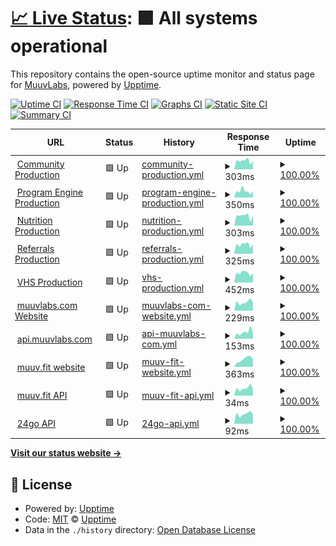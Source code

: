 # [📈 Live Status](https://muuvlabs-upptime.github.io/muuvlabs-upptime/): <!--live status--> **🟩 All systems operational**

This repository contains the open-source uptime monitor and status page for [MuuvLabs](https://muuvlabs.com), powered by [Upptime](https://github.com/upptime/upptime).

[![Uptime CI](https://github.com/muuvlabs-upptime/muuvlabs-upptime/workflows/Uptime%20CI/badge.svg)](https://github.com/muuvlabs-upptime/muuvlabs-upptime/actions?query=workflow%3A%22Uptime+CI%22)
[![Response Time CI](https://github.com/muuvlabs-upptime/muuvlabs-upptime/workflows/Response%20Time%20CI/badge.svg)](https://github.com/muuvlabs-upptime/muuvlabs-upptime/actions?query=workflow%3A%22Response+Time+CI%22)
[![Graphs CI](https://github.com/muuvlabs-upptime/muuvlabs-upptime/workflows/Graphs%20CI/badge.svg)](https://github.com/muuvlabs-upptime/muuvlabs-upptime/actions?query=workflow%3A%22Graphs+CI%22)
[![Static Site CI](https://github.com/muuvlabs-upptime/muuvlabs-upptime/workflows/Static%20Site%20CI/badge.svg)](https://github.com/muuvlabs-upptime/muuvlabs-upptime/actions?query=workflow%3A%22Static+Site+CI%22)
[![Summary CI](https://github.com/muuvlabs-upptime/muuvlabs-upptime/workflows/Summary%20CI/badge.svg)](https://github.com/muuvlabs-upptime/muuvlabs-upptime/actions?query=workflow%3A%22Summary+CI%22)

<!--start: status pages-->
<!-- This summary is generated by Upptime (https://github.com/upptime/upptime) -->
<!-- Do not edit this manually, your changes will be overwritten -->
<!-- prettier-ignore -->
| URL | Status | History | Response Time | Uptime |
| --- | ------ | ------- | ------------- | ------ |
| <img alt="" src="https://icons.duckduckgo.com/ip3/community.sebrands.com.ico" height="13"> [Community Production](https://community.sebrands.com/community/_healthz) | 🟩 Up | [community-production.yml](https://github.com/muuvlabs-upptime/muuvlabs-upptime/commits/HEAD/history/community-production.yml) | <details><summary><img alt="Response time graph" src="./graphs/community-production/response-time-week.png" height="20"> 303ms</summary><br><a href="https://muuvlabs-upptime.github.io/muuvlabs-upptime/history/community-production"><img alt="Response time 300" src="https://img.shields.io/endpoint?url=https%3A%2F%2Fraw.githubusercontent.com%2Fmuuvlabs-upptime%2Fmuuvlabs-upptime%2FHEAD%2Fapi%2Fcommunity-production%2Fresponse-time.json"></a><br><a href="https://muuvlabs-upptime.github.io/muuvlabs-upptime/history/community-production"><img alt="24-hour response time 297" src="https://img.shields.io/endpoint?url=https%3A%2F%2Fraw.githubusercontent.com%2Fmuuvlabs-upptime%2Fmuuvlabs-upptime%2FHEAD%2Fapi%2Fcommunity-production%2Fresponse-time-day.json"></a><br><a href="https://muuvlabs-upptime.github.io/muuvlabs-upptime/history/community-production"><img alt="7-day response time 303" src="https://img.shields.io/endpoint?url=https%3A%2F%2Fraw.githubusercontent.com%2Fmuuvlabs-upptime%2Fmuuvlabs-upptime%2FHEAD%2Fapi%2Fcommunity-production%2Fresponse-time-week.json"></a><br><a href="https://muuvlabs-upptime.github.io/muuvlabs-upptime/history/community-production"><img alt="30-day response time 289" src="https://img.shields.io/endpoint?url=https%3A%2F%2Fraw.githubusercontent.com%2Fmuuvlabs-upptime%2Fmuuvlabs-upptime%2FHEAD%2Fapi%2Fcommunity-production%2Fresponse-time-month.json"></a><br><a href="https://muuvlabs-upptime.github.io/muuvlabs-upptime/history/community-production"><img alt="1-year response time 300" src="https://img.shields.io/endpoint?url=https%3A%2F%2Fraw.githubusercontent.com%2Fmuuvlabs-upptime%2Fmuuvlabs-upptime%2FHEAD%2Fapi%2Fcommunity-production%2Fresponse-time-year.json"></a></details> | <details><summary><a href="https://muuvlabs-upptime.github.io/muuvlabs-upptime/history/community-production">100.00%</a></summary><a href="https://muuvlabs-upptime.github.io/muuvlabs-upptime/history/community-production"><img alt="All-time uptime 100.00%" src="https://img.shields.io/endpoint?url=https%3A%2F%2Fraw.githubusercontent.com%2Fmuuvlabs-upptime%2Fmuuvlabs-upptime%2FHEAD%2Fapi%2Fcommunity-production%2Fuptime.json"></a><br><a href="https://muuvlabs-upptime.github.io/muuvlabs-upptime/history/community-production"><img alt="24-hour uptime 100.00%" src="https://img.shields.io/endpoint?url=https%3A%2F%2Fraw.githubusercontent.com%2Fmuuvlabs-upptime%2Fmuuvlabs-upptime%2FHEAD%2Fapi%2Fcommunity-production%2Fuptime-day.json"></a><br><a href="https://muuvlabs-upptime.github.io/muuvlabs-upptime/history/community-production"><img alt="7-day uptime 100.00%" src="https://img.shields.io/endpoint?url=https%3A%2F%2Fraw.githubusercontent.com%2Fmuuvlabs-upptime%2Fmuuvlabs-upptime%2FHEAD%2Fapi%2Fcommunity-production%2Fuptime-week.json"></a><br><a href="https://muuvlabs-upptime.github.io/muuvlabs-upptime/history/community-production"><img alt="30-day uptime 100.00%" src="https://img.shields.io/endpoint?url=https%3A%2F%2Fraw.githubusercontent.com%2Fmuuvlabs-upptime%2Fmuuvlabs-upptime%2FHEAD%2Fapi%2Fcommunity-production%2Fuptime-month.json"></a><br><a href="https://muuvlabs-upptime.github.io/muuvlabs-upptime/history/community-production"><img alt="1-year uptime 100.00%" src="https://img.shields.io/endpoint?url=https%3A%2F%2Fraw.githubusercontent.com%2Fmuuvlabs-upptime%2Fmuuvlabs-upptime%2FHEAD%2Fapi%2Fcommunity-production%2Fuptime-year.json"></a></details>
| <img alt="" src="https://icons.duckduckgo.com/ip3/pe.sebrands.com.ico" height="13"> [Program Engine Production](https://pe.sebrands.com/pe/_healthz) | 🟩 Up | [program-engine-production.yml](https://github.com/muuvlabs-upptime/muuvlabs-upptime/commits/HEAD/history/program-engine-production.yml) | <details><summary><img alt="Response time graph" src="./graphs/program-engine-production/response-time-week.png" height="20"> 350ms</summary><br><a href="https://muuvlabs-upptime.github.io/muuvlabs-upptime/history/program-engine-production"><img alt="Response time 325" src="https://img.shields.io/endpoint?url=https%3A%2F%2Fraw.githubusercontent.com%2Fmuuvlabs-upptime%2Fmuuvlabs-upptime%2FHEAD%2Fapi%2Fprogram-engine-production%2Fresponse-time.json"></a><br><a href="https://muuvlabs-upptime.github.io/muuvlabs-upptime/history/program-engine-production"><img alt="24-hour response time 356" src="https://img.shields.io/endpoint?url=https%3A%2F%2Fraw.githubusercontent.com%2Fmuuvlabs-upptime%2Fmuuvlabs-upptime%2FHEAD%2Fapi%2Fprogram-engine-production%2Fresponse-time-day.json"></a><br><a href="https://muuvlabs-upptime.github.io/muuvlabs-upptime/history/program-engine-production"><img alt="7-day response time 350" src="https://img.shields.io/endpoint?url=https%3A%2F%2Fraw.githubusercontent.com%2Fmuuvlabs-upptime%2Fmuuvlabs-upptime%2FHEAD%2Fapi%2Fprogram-engine-production%2Fresponse-time-week.json"></a><br><a href="https://muuvlabs-upptime.github.io/muuvlabs-upptime/history/program-engine-production"><img alt="30-day response time 314" src="https://img.shields.io/endpoint?url=https%3A%2F%2Fraw.githubusercontent.com%2Fmuuvlabs-upptime%2Fmuuvlabs-upptime%2FHEAD%2Fapi%2Fprogram-engine-production%2Fresponse-time-month.json"></a><br><a href="https://muuvlabs-upptime.github.io/muuvlabs-upptime/history/program-engine-production"><img alt="1-year response time 325" src="https://img.shields.io/endpoint?url=https%3A%2F%2Fraw.githubusercontent.com%2Fmuuvlabs-upptime%2Fmuuvlabs-upptime%2FHEAD%2Fapi%2Fprogram-engine-production%2Fresponse-time-year.json"></a></details> | <details><summary><a href="https://muuvlabs-upptime.github.io/muuvlabs-upptime/history/program-engine-production">100.00%</a></summary><a href="https://muuvlabs-upptime.github.io/muuvlabs-upptime/history/program-engine-production"><img alt="All-time uptime 100.00%" src="https://img.shields.io/endpoint?url=https%3A%2F%2Fraw.githubusercontent.com%2Fmuuvlabs-upptime%2Fmuuvlabs-upptime%2FHEAD%2Fapi%2Fprogram-engine-production%2Fuptime.json"></a><br><a href="https://muuvlabs-upptime.github.io/muuvlabs-upptime/history/program-engine-production"><img alt="24-hour uptime 100.00%" src="https://img.shields.io/endpoint?url=https%3A%2F%2Fraw.githubusercontent.com%2Fmuuvlabs-upptime%2Fmuuvlabs-upptime%2FHEAD%2Fapi%2Fprogram-engine-production%2Fuptime-day.json"></a><br><a href="https://muuvlabs-upptime.github.io/muuvlabs-upptime/history/program-engine-production"><img alt="7-day uptime 100.00%" src="https://img.shields.io/endpoint?url=https%3A%2F%2Fraw.githubusercontent.com%2Fmuuvlabs-upptime%2Fmuuvlabs-upptime%2FHEAD%2Fapi%2Fprogram-engine-production%2Fuptime-week.json"></a><br><a href="https://muuvlabs-upptime.github.io/muuvlabs-upptime/history/program-engine-production"><img alt="30-day uptime 100.00%" src="https://img.shields.io/endpoint?url=https%3A%2F%2Fraw.githubusercontent.com%2Fmuuvlabs-upptime%2Fmuuvlabs-upptime%2FHEAD%2Fapi%2Fprogram-engine-production%2Fuptime-month.json"></a><br><a href="https://muuvlabs-upptime.github.io/muuvlabs-upptime/history/program-engine-production"><img alt="1-year uptime 100.00%" src="https://img.shields.io/endpoint?url=https%3A%2F%2Fraw.githubusercontent.com%2Fmuuvlabs-upptime%2Fmuuvlabs-upptime%2FHEAD%2Fapi%2Fprogram-engine-production%2Fuptime-year.json"></a></details>
| <img alt="" src="https://icons.duckduckgo.com/ip3/nutrition.sebrands.com.ico" height="13"> [Nutrition Production](https://nutrition.sebrands.com/nutrition/_healthz) | 🟩 Up | [nutrition-production.yml](https://github.com/muuvlabs-upptime/muuvlabs-upptime/commits/HEAD/history/nutrition-production.yml) | <details><summary><img alt="Response time graph" src="./graphs/nutrition-production/response-time-week.png" height="20"> 303ms</summary><br><a href="https://muuvlabs-upptime.github.io/muuvlabs-upptime/history/nutrition-production"><img alt="Response time 308" src="https://img.shields.io/endpoint?url=https%3A%2F%2Fraw.githubusercontent.com%2Fmuuvlabs-upptime%2Fmuuvlabs-upptime%2FHEAD%2Fapi%2Fnutrition-production%2Fresponse-time.json"></a><br><a href="https://muuvlabs-upptime.github.io/muuvlabs-upptime/history/nutrition-production"><img alt="24-hour response time 306" src="https://img.shields.io/endpoint?url=https%3A%2F%2Fraw.githubusercontent.com%2Fmuuvlabs-upptime%2Fmuuvlabs-upptime%2FHEAD%2Fapi%2Fnutrition-production%2Fresponse-time-day.json"></a><br><a href="https://muuvlabs-upptime.github.io/muuvlabs-upptime/history/nutrition-production"><img alt="7-day response time 303" src="https://img.shields.io/endpoint?url=https%3A%2F%2Fraw.githubusercontent.com%2Fmuuvlabs-upptime%2Fmuuvlabs-upptime%2FHEAD%2Fapi%2Fnutrition-production%2Fresponse-time-week.json"></a><br><a href="https://muuvlabs-upptime.github.io/muuvlabs-upptime/history/nutrition-production"><img alt="30-day response time 303" src="https://img.shields.io/endpoint?url=https%3A%2F%2Fraw.githubusercontent.com%2Fmuuvlabs-upptime%2Fmuuvlabs-upptime%2FHEAD%2Fapi%2Fnutrition-production%2Fresponse-time-month.json"></a><br><a href="https://muuvlabs-upptime.github.io/muuvlabs-upptime/history/nutrition-production"><img alt="1-year response time 308" src="https://img.shields.io/endpoint?url=https%3A%2F%2Fraw.githubusercontent.com%2Fmuuvlabs-upptime%2Fmuuvlabs-upptime%2FHEAD%2Fapi%2Fnutrition-production%2Fresponse-time-year.json"></a></details> | <details><summary><a href="https://muuvlabs-upptime.github.io/muuvlabs-upptime/history/nutrition-production">100.00%</a></summary><a href="https://muuvlabs-upptime.github.io/muuvlabs-upptime/history/nutrition-production"><img alt="All-time uptime 99.99%" src="https://img.shields.io/endpoint?url=https%3A%2F%2Fraw.githubusercontent.com%2Fmuuvlabs-upptime%2Fmuuvlabs-upptime%2FHEAD%2Fapi%2Fnutrition-production%2Fuptime.json"></a><br><a href="https://muuvlabs-upptime.github.io/muuvlabs-upptime/history/nutrition-production"><img alt="24-hour uptime 100.00%" src="https://img.shields.io/endpoint?url=https%3A%2F%2Fraw.githubusercontent.com%2Fmuuvlabs-upptime%2Fmuuvlabs-upptime%2FHEAD%2Fapi%2Fnutrition-production%2Fuptime-day.json"></a><br><a href="https://muuvlabs-upptime.github.io/muuvlabs-upptime/history/nutrition-production"><img alt="7-day uptime 100.00%" src="https://img.shields.io/endpoint?url=https%3A%2F%2Fraw.githubusercontent.com%2Fmuuvlabs-upptime%2Fmuuvlabs-upptime%2FHEAD%2Fapi%2Fnutrition-production%2Fuptime-week.json"></a><br><a href="https://muuvlabs-upptime.github.io/muuvlabs-upptime/history/nutrition-production"><img alt="30-day uptime 100.00%" src="https://img.shields.io/endpoint?url=https%3A%2F%2Fraw.githubusercontent.com%2Fmuuvlabs-upptime%2Fmuuvlabs-upptime%2FHEAD%2Fapi%2Fnutrition-production%2Fuptime-month.json"></a><br><a href="https://muuvlabs-upptime.github.io/muuvlabs-upptime/history/nutrition-production"><img alt="1-year uptime 99.99%" src="https://img.shields.io/endpoint?url=https%3A%2F%2Fraw.githubusercontent.com%2Fmuuvlabs-upptime%2Fmuuvlabs-upptime%2FHEAD%2Fapi%2Fnutrition-production%2Fuptime-year.json"></a></details>
| <img alt="" src="https://icons.duckduckgo.com/ip3/referrals.sebrands.com.ico" height="13"> [Referrals Production](https://referrals.sebrands.com/referrals/scripts/landing.js) | 🟩 Up | [referrals-production.yml](https://github.com/muuvlabs-upptime/muuvlabs-upptime/commits/HEAD/history/referrals-production.yml) | <details><summary><img alt="Response time graph" src="./graphs/referrals-production/response-time-week.png" height="20"> 325ms</summary><br><a href="https://muuvlabs-upptime.github.io/muuvlabs-upptime/history/referrals-production"><img alt="Response time 396" src="https://img.shields.io/endpoint?url=https%3A%2F%2Fraw.githubusercontent.com%2Fmuuvlabs-upptime%2Fmuuvlabs-upptime%2FHEAD%2Fapi%2Freferrals-production%2Fresponse-time.json"></a><br><a href="https://muuvlabs-upptime.github.io/muuvlabs-upptime/history/referrals-production"><img alt="24-hour response time 329" src="https://img.shields.io/endpoint?url=https%3A%2F%2Fraw.githubusercontent.com%2Fmuuvlabs-upptime%2Fmuuvlabs-upptime%2FHEAD%2Fapi%2Freferrals-production%2Fresponse-time-day.json"></a><br><a href="https://muuvlabs-upptime.github.io/muuvlabs-upptime/history/referrals-production"><img alt="7-day response time 325" src="https://img.shields.io/endpoint?url=https%3A%2F%2Fraw.githubusercontent.com%2Fmuuvlabs-upptime%2Fmuuvlabs-upptime%2FHEAD%2Fapi%2Freferrals-production%2Fresponse-time-week.json"></a><br><a href="https://muuvlabs-upptime.github.io/muuvlabs-upptime/history/referrals-production"><img alt="30-day response time 311" src="https://img.shields.io/endpoint?url=https%3A%2F%2Fraw.githubusercontent.com%2Fmuuvlabs-upptime%2Fmuuvlabs-upptime%2FHEAD%2Fapi%2Freferrals-production%2Fresponse-time-month.json"></a><br><a href="https://muuvlabs-upptime.github.io/muuvlabs-upptime/history/referrals-production"><img alt="1-year response time 396" src="https://img.shields.io/endpoint?url=https%3A%2F%2Fraw.githubusercontent.com%2Fmuuvlabs-upptime%2Fmuuvlabs-upptime%2FHEAD%2Fapi%2Freferrals-production%2Fresponse-time-year.json"></a></details> | <details><summary><a href="https://muuvlabs-upptime.github.io/muuvlabs-upptime/history/referrals-production">100.00%</a></summary><a href="https://muuvlabs-upptime.github.io/muuvlabs-upptime/history/referrals-production"><img alt="All-time uptime 99.96%" src="https://img.shields.io/endpoint?url=https%3A%2F%2Fraw.githubusercontent.com%2Fmuuvlabs-upptime%2Fmuuvlabs-upptime%2FHEAD%2Fapi%2Freferrals-production%2Fuptime.json"></a><br><a href="https://muuvlabs-upptime.github.io/muuvlabs-upptime/history/referrals-production"><img alt="24-hour uptime 100.00%" src="https://img.shields.io/endpoint?url=https%3A%2F%2Fraw.githubusercontent.com%2Fmuuvlabs-upptime%2Fmuuvlabs-upptime%2FHEAD%2Fapi%2Freferrals-production%2Fuptime-day.json"></a><br><a href="https://muuvlabs-upptime.github.io/muuvlabs-upptime/history/referrals-production"><img alt="7-day uptime 100.00%" src="https://img.shields.io/endpoint?url=https%3A%2F%2Fraw.githubusercontent.com%2Fmuuvlabs-upptime%2Fmuuvlabs-upptime%2FHEAD%2Fapi%2Freferrals-production%2Fuptime-week.json"></a><br><a href="https://muuvlabs-upptime.github.io/muuvlabs-upptime/history/referrals-production"><img alt="30-day uptime 100.00%" src="https://img.shields.io/endpoint?url=https%3A%2F%2Fraw.githubusercontent.com%2Fmuuvlabs-upptime%2Fmuuvlabs-upptime%2FHEAD%2Fapi%2Freferrals-production%2Fuptime-month.json"></a><br><a href="https://muuvlabs-upptime.github.io/muuvlabs-upptime/history/referrals-production"><img alt="1-year uptime 99.96%" src="https://img.shields.io/endpoint?url=https%3A%2F%2Fraw.githubusercontent.com%2Fmuuvlabs-upptime%2Fmuuvlabs-upptime%2FHEAD%2Fapi%2Freferrals-production%2Fuptime-year.json"></a></details>
| <img alt="" src="https://icons.duckduckgo.com/ip3/vhs.sebrands.com.ico" height="13"> [VHS Production](https://vhs.sebrands.com/vhs/episodes) | 🟩 Up | [vhs-production.yml](https://github.com/muuvlabs-upptime/muuvlabs-upptime/commits/HEAD/history/vhs-production.yml) | <details><summary><img alt="Response time graph" src="./graphs/vhs-production/response-time-week.png" height="20"> 452ms</summary><br><a href="https://muuvlabs-upptime.github.io/muuvlabs-upptime/history/vhs-production"><img alt="Response time 448" src="https://img.shields.io/endpoint?url=https%3A%2F%2Fraw.githubusercontent.com%2Fmuuvlabs-upptime%2Fmuuvlabs-upptime%2FHEAD%2Fapi%2Fvhs-production%2Fresponse-time.json"></a><br><a href="https://muuvlabs-upptime.github.io/muuvlabs-upptime/history/vhs-production"><img alt="24-hour response time 438" src="https://img.shields.io/endpoint?url=https%3A%2F%2Fraw.githubusercontent.com%2Fmuuvlabs-upptime%2Fmuuvlabs-upptime%2FHEAD%2Fapi%2Fvhs-production%2Fresponse-time-day.json"></a><br><a href="https://muuvlabs-upptime.github.io/muuvlabs-upptime/history/vhs-production"><img alt="7-day response time 452" src="https://img.shields.io/endpoint?url=https%3A%2F%2Fraw.githubusercontent.com%2Fmuuvlabs-upptime%2Fmuuvlabs-upptime%2FHEAD%2Fapi%2Fvhs-production%2Fresponse-time-week.json"></a><br><a href="https://muuvlabs-upptime.github.io/muuvlabs-upptime/history/vhs-production"><img alt="30-day response time 446" src="https://img.shields.io/endpoint?url=https%3A%2F%2Fraw.githubusercontent.com%2Fmuuvlabs-upptime%2Fmuuvlabs-upptime%2FHEAD%2Fapi%2Fvhs-production%2Fresponse-time-month.json"></a><br><a href="https://muuvlabs-upptime.github.io/muuvlabs-upptime/history/vhs-production"><img alt="1-year response time 448" src="https://img.shields.io/endpoint?url=https%3A%2F%2Fraw.githubusercontent.com%2Fmuuvlabs-upptime%2Fmuuvlabs-upptime%2FHEAD%2Fapi%2Fvhs-production%2Fresponse-time-year.json"></a></details> | <details><summary><a href="https://muuvlabs-upptime.github.io/muuvlabs-upptime/history/vhs-production">100.00%</a></summary><a href="https://muuvlabs-upptime.github.io/muuvlabs-upptime/history/vhs-production"><img alt="All-time uptime 100.00%" src="https://img.shields.io/endpoint?url=https%3A%2F%2Fraw.githubusercontent.com%2Fmuuvlabs-upptime%2Fmuuvlabs-upptime%2FHEAD%2Fapi%2Fvhs-production%2Fuptime.json"></a><br><a href="https://muuvlabs-upptime.github.io/muuvlabs-upptime/history/vhs-production"><img alt="24-hour uptime 100.00%" src="https://img.shields.io/endpoint?url=https%3A%2F%2Fraw.githubusercontent.com%2Fmuuvlabs-upptime%2Fmuuvlabs-upptime%2FHEAD%2Fapi%2Fvhs-production%2Fuptime-day.json"></a><br><a href="https://muuvlabs-upptime.github.io/muuvlabs-upptime/history/vhs-production"><img alt="7-day uptime 100.00%" src="https://img.shields.io/endpoint?url=https%3A%2F%2Fraw.githubusercontent.com%2Fmuuvlabs-upptime%2Fmuuvlabs-upptime%2FHEAD%2Fapi%2Fvhs-production%2Fuptime-week.json"></a><br><a href="https://muuvlabs-upptime.github.io/muuvlabs-upptime/history/vhs-production"><img alt="30-day uptime 100.00%" src="https://img.shields.io/endpoint?url=https%3A%2F%2Fraw.githubusercontent.com%2Fmuuvlabs-upptime%2Fmuuvlabs-upptime%2FHEAD%2Fapi%2Fvhs-production%2Fuptime-month.json"></a><br><a href="https://muuvlabs-upptime.github.io/muuvlabs-upptime/history/vhs-production"><img alt="1-year uptime 100.00%" src="https://img.shields.io/endpoint?url=https%3A%2F%2Fraw.githubusercontent.com%2Fmuuvlabs-upptime%2Fmuuvlabs-upptime%2FHEAD%2Fapi%2Fvhs-production%2Fuptime-year.json"></a></details>
| <img alt="" src="https://icons.duckduckgo.com/ip3/muuvlabs.com.ico" height="13"> [muuvlabs.com Website](https://muuvlabs.com/) | 🟩 Up | [muuvlabs-com-website.yml](https://github.com/muuvlabs-upptime/muuvlabs-upptime/commits/HEAD/history/muuvlabs-com-website.yml) | <details><summary><img alt="Response time graph" src="./graphs/muuvlabs-com-website/response-time-week.png" height="20"> 229ms</summary><br><a href="https://muuvlabs-upptime.github.io/muuvlabs-upptime/history/muuvlabs-com-website"><img alt="Response time 269" src="https://img.shields.io/endpoint?url=https%3A%2F%2Fraw.githubusercontent.com%2Fmuuvlabs-upptime%2Fmuuvlabs-upptime%2FHEAD%2Fapi%2Fmuuvlabs-com-website%2Fresponse-time.json"></a><br><a href="https://muuvlabs-upptime.github.io/muuvlabs-upptime/history/muuvlabs-com-website"><img alt="24-hour response time 213" src="https://img.shields.io/endpoint?url=https%3A%2F%2Fraw.githubusercontent.com%2Fmuuvlabs-upptime%2Fmuuvlabs-upptime%2FHEAD%2Fapi%2Fmuuvlabs-com-website%2Fresponse-time-day.json"></a><br><a href="https://muuvlabs-upptime.github.io/muuvlabs-upptime/history/muuvlabs-com-website"><img alt="7-day response time 229" src="https://img.shields.io/endpoint?url=https%3A%2F%2Fraw.githubusercontent.com%2Fmuuvlabs-upptime%2Fmuuvlabs-upptime%2FHEAD%2Fapi%2Fmuuvlabs-com-website%2Fresponse-time-week.json"></a><br><a href="https://muuvlabs-upptime.github.io/muuvlabs-upptime/history/muuvlabs-com-website"><img alt="30-day response time 267" src="https://img.shields.io/endpoint?url=https%3A%2F%2Fraw.githubusercontent.com%2Fmuuvlabs-upptime%2Fmuuvlabs-upptime%2FHEAD%2Fapi%2Fmuuvlabs-com-website%2Fresponse-time-month.json"></a><br><a href="https://muuvlabs-upptime.github.io/muuvlabs-upptime/history/muuvlabs-com-website"><img alt="1-year response time 269" src="https://img.shields.io/endpoint?url=https%3A%2F%2Fraw.githubusercontent.com%2Fmuuvlabs-upptime%2Fmuuvlabs-upptime%2FHEAD%2Fapi%2Fmuuvlabs-com-website%2Fresponse-time-year.json"></a></details> | <details><summary><a href="https://muuvlabs-upptime.github.io/muuvlabs-upptime/history/muuvlabs-com-website">100.00%</a></summary><a href="https://muuvlabs-upptime.github.io/muuvlabs-upptime/history/muuvlabs-com-website"><img alt="All-time uptime 100.00%" src="https://img.shields.io/endpoint?url=https%3A%2F%2Fraw.githubusercontent.com%2Fmuuvlabs-upptime%2Fmuuvlabs-upptime%2FHEAD%2Fapi%2Fmuuvlabs-com-website%2Fuptime.json"></a><br><a href="https://muuvlabs-upptime.github.io/muuvlabs-upptime/history/muuvlabs-com-website"><img alt="24-hour uptime 100.00%" src="https://img.shields.io/endpoint?url=https%3A%2F%2Fraw.githubusercontent.com%2Fmuuvlabs-upptime%2Fmuuvlabs-upptime%2FHEAD%2Fapi%2Fmuuvlabs-com-website%2Fuptime-day.json"></a><br><a href="https://muuvlabs-upptime.github.io/muuvlabs-upptime/history/muuvlabs-com-website"><img alt="7-day uptime 100.00%" src="https://img.shields.io/endpoint?url=https%3A%2F%2Fraw.githubusercontent.com%2Fmuuvlabs-upptime%2Fmuuvlabs-upptime%2FHEAD%2Fapi%2Fmuuvlabs-com-website%2Fuptime-week.json"></a><br><a href="https://muuvlabs-upptime.github.io/muuvlabs-upptime/history/muuvlabs-com-website"><img alt="30-day uptime 100.00%" src="https://img.shields.io/endpoint?url=https%3A%2F%2Fraw.githubusercontent.com%2Fmuuvlabs-upptime%2Fmuuvlabs-upptime%2FHEAD%2Fapi%2Fmuuvlabs-com-website%2Fuptime-month.json"></a><br><a href="https://muuvlabs-upptime.github.io/muuvlabs-upptime/history/muuvlabs-com-website"><img alt="1-year uptime 100.00%" src="https://img.shields.io/endpoint?url=https%3A%2F%2Fraw.githubusercontent.com%2Fmuuvlabs-upptime%2Fmuuvlabs-upptime%2FHEAD%2Fapi%2Fmuuvlabs-com-website%2Fuptime-year.json"></a></details>
| <img alt="" src="https://icons.duckduckgo.com/ip3/api.muuvlabs.com.ico" height="13"> [api.muuvlabs.com](https://api.muuvlabs.com/) | 🟩 Up | [api-muuvlabs-com.yml](https://github.com/muuvlabs-upptime/muuvlabs-upptime/commits/HEAD/history/api-muuvlabs-com.yml) | <details><summary><img alt="Response time graph" src="./graphs/api-muuvlabs-com/response-time-week.png" height="20"> 153ms</summary><br><a href="https://muuvlabs-upptime.github.io/muuvlabs-upptime/history/api-muuvlabs-com"><img alt="Response time 195" src="https://img.shields.io/endpoint?url=https%3A%2F%2Fraw.githubusercontent.com%2Fmuuvlabs-upptime%2Fmuuvlabs-upptime%2FHEAD%2Fapi%2Fapi-muuvlabs-com%2Fresponse-time.json"></a><br><a href="https://muuvlabs-upptime.github.io/muuvlabs-upptime/history/api-muuvlabs-com"><img alt="24-hour response time 136" src="https://img.shields.io/endpoint?url=https%3A%2F%2Fraw.githubusercontent.com%2Fmuuvlabs-upptime%2Fmuuvlabs-upptime%2FHEAD%2Fapi%2Fapi-muuvlabs-com%2Fresponse-time-day.json"></a><br><a href="https://muuvlabs-upptime.github.io/muuvlabs-upptime/history/api-muuvlabs-com"><img alt="7-day response time 153" src="https://img.shields.io/endpoint?url=https%3A%2F%2Fraw.githubusercontent.com%2Fmuuvlabs-upptime%2Fmuuvlabs-upptime%2FHEAD%2Fapi%2Fapi-muuvlabs-com%2Fresponse-time-week.json"></a><br><a href="https://muuvlabs-upptime.github.io/muuvlabs-upptime/history/api-muuvlabs-com"><img alt="30-day response time 184" src="https://img.shields.io/endpoint?url=https%3A%2F%2Fraw.githubusercontent.com%2Fmuuvlabs-upptime%2Fmuuvlabs-upptime%2FHEAD%2Fapi%2Fapi-muuvlabs-com%2Fresponse-time-month.json"></a><br><a href="https://muuvlabs-upptime.github.io/muuvlabs-upptime/history/api-muuvlabs-com"><img alt="1-year response time 195" src="https://img.shields.io/endpoint?url=https%3A%2F%2Fraw.githubusercontent.com%2Fmuuvlabs-upptime%2Fmuuvlabs-upptime%2FHEAD%2Fapi%2Fapi-muuvlabs-com%2Fresponse-time-year.json"></a></details> | <details><summary><a href="https://muuvlabs-upptime.github.io/muuvlabs-upptime/history/api-muuvlabs-com">100.00%</a></summary><a href="https://muuvlabs-upptime.github.io/muuvlabs-upptime/history/api-muuvlabs-com"><img alt="All-time uptime 100.00%" src="https://img.shields.io/endpoint?url=https%3A%2F%2Fraw.githubusercontent.com%2Fmuuvlabs-upptime%2Fmuuvlabs-upptime%2FHEAD%2Fapi%2Fapi-muuvlabs-com%2Fuptime.json"></a><br><a href="https://muuvlabs-upptime.github.io/muuvlabs-upptime/history/api-muuvlabs-com"><img alt="24-hour uptime 100.00%" src="https://img.shields.io/endpoint?url=https%3A%2F%2Fraw.githubusercontent.com%2Fmuuvlabs-upptime%2Fmuuvlabs-upptime%2FHEAD%2Fapi%2Fapi-muuvlabs-com%2Fuptime-day.json"></a><br><a href="https://muuvlabs-upptime.github.io/muuvlabs-upptime/history/api-muuvlabs-com"><img alt="7-day uptime 100.00%" src="https://img.shields.io/endpoint?url=https%3A%2F%2Fraw.githubusercontent.com%2Fmuuvlabs-upptime%2Fmuuvlabs-upptime%2FHEAD%2Fapi%2Fapi-muuvlabs-com%2Fuptime-week.json"></a><br><a href="https://muuvlabs-upptime.github.io/muuvlabs-upptime/history/api-muuvlabs-com"><img alt="30-day uptime 100.00%" src="https://img.shields.io/endpoint?url=https%3A%2F%2Fraw.githubusercontent.com%2Fmuuvlabs-upptime%2Fmuuvlabs-upptime%2FHEAD%2Fapi%2Fapi-muuvlabs-com%2Fuptime-month.json"></a><br><a href="https://muuvlabs-upptime.github.io/muuvlabs-upptime/history/api-muuvlabs-com"><img alt="1-year uptime 100.00%" src="https://img.shields.io/endpoint?url=https%3A%2F%2Fraw.githubusercontent.com%2Fmuuvlabs-upptime%2Fmuuvlabs-upptime%2FHEAD%2Fapi%2Fapi-muuvlabs-com%2Fuptime-year.json"></a></details>
| <img alt="" src="https://icons.duckduckgo.com/ip3/muuv.fit.ico" height="13"> [muuv.fit website](https://muuv.fit/) | 🟩 Up | [muuv-fit-website.yml](https://github.com/muuvlabs-upptime/muuvlabs-upptime/commits/HEAD/history/muuv-fit-website.yml) | <details><summary><img alt="Response time graph" src="./graphs/muuv-fit-website/response-time-week.png" height="20"> 363ms</summary><br><a href="https://muuvlabs-upptime.github.io/muuvlabs-upptime/history/muuv-fit-website"><img alt="Response time 364" src="https://img.shields.io/endpoint?url=https%3A%2F%2Fraw.githubusercontent.com%2Fmuuvlabs-upptime%2Fmuuvlabs-upptime%2FHEAD%2Fapi%2Fmuuv-fit-website%2Fresponse-time.json"></a><br><a href="https://muuvlabs-upptime.github.io/muuvlabs-upptime/history/muuv-fit-website"><img alt="24-hour response time 364" src="https://img.shields.io/endpoint?url=https%3A%2F%2Fraw.githubusercontent.com%2Fmuuvlabs-upptime%2Fmuuvlabs-upptime%2FHEAD%2Fapi%2Fmuuv-fit-website%2Fresponse-time-day.json"></a><br><a href="https://muuvlabs-upptime.github.io/muuvlabs-upptime/history/muuv-fit-website"><img alt="7-day response time 363" src="https://img.shields.io/endpoint?url=https%3A%2F%2Fraw.githubusercontent.com%2Fmuuvlabs-upptime%2Fmuuvlabs-upptime%2FHEAD%2Fapi%2Fmuuv-fit-website%2Fresponse-time-week.json"></a><br><a href="https://muuvlabs-upptime.github.io/muuvlabs-upptime/history/muuv-fit-website"><img alt="30-day response time 372" src="https://img.shields.io/endpoint?url=https%3A%2F%2Fraw.githubusercontent.com%2Fmuuvlabs-upptime%2Fmuuvlabs-upptime%2FHEAD%2Fapi%2Fmuuv-fit-website%2Fresponse-time-month.json"></a><br><a href="https://muuvlabs-upptime.github.io/muuvlabs-upptime/history/muuv-fit-website"><img alt="1-year response time 364" src="https://img.shields.io/endpoint?url=https%3A%2F%2Fraw.githubusercontent.com%2Fmuuvlabs-upptime%2Fmuuvlabs-upptime%2FHEAD%2Fapi%2Fmuuv-fit-website%2Fresponse-time-year.json"></a></details> | <details><summary><a href="https://muuvlabs-upptime.github.io/muuvlabs-upptime/history/muuv-fit-website">100.00%</a></summary><a href="https://muuvlabs-upptime.github.io/muuvlabs-upptime/history/muuv-fit-website"><img alt="All-time uptime 100.00%" src="https://img.shields.io/endpoint?url=https%3A%2F%2Fraw.githubusercontent.com%2Fmuuvlabs-upptime%2Fmuuvlabs-upptime%2FHEAD%2Fapi%2Fmuuv-fit-website%2Fuptime.json"></a><br><a href="https://muuvlabs-upptime.github.io/muuvlabs-upptime/history/muuv-fit-website"><img alt="24-hour uptime 100.00%" src="https://img.shields.io/endpoint?url=https%3A%2F%2Fraw.githubusercontent.com%2Fmuuvlabs-upptime%2Fmuuvlabs-upptime%2FHEAD%2Fapi%2Fmuuv-fit-website%2Fuptime-day.json"></a><br><a href="https://muuvlabs-upptime.github.io/muuvlabs-upptime/history/muuv-fit-website"><img alt="7-day uptime 100.00%" src="https://img.shields.io/endpoint?url=https%3A%2F%2Fraw.githubusercontent.com%2Fmuuvlabs-upptime%2Fmuuvlabs-upptime%2FHEAD%2Fapi%2Fmuuv-fit-website%2Fuptime-week.json"></a><br><a href="https://muuvlabs-upptime.github.io/muuvlabs-upptime/history/muuv-fit-website"><img alt="30-day uptime 100.00%" src="https://img.shields.io/endpoint?url=https%3A%2F%2Fraw.githubusercontent.com%2Fmuuvlabs-upptime%2Fmuuvlabs-upptime%2FHEAD%2Fapi%2Fmuuv-fit-website%2Fuptime-month.json"></a><br><a href="https://muuvlabs-upptime.github.io/muuvlabs-upptime/history/muuv-fit-website"><img alt="1-year uptime 100.00%" src="https://img.shields.io/endpoint?url=https%3A%2F%2Fraw.githubusercontent.com%2Fmuuvlabs-upptime%2Fmuuvlabs-upptime%2FHEAD%2Fapi%2Fmuuv-fit-website%2Fuptime-year.json"></a></details>
| <img alt="" src="https://icons.duckduckgo.com/ip3/muuv.fit.ico" height="13"> [muuv.fit API](https://muuv.fit/api/users/me) | 🟩 Up | [muuv-fit-api.yml](https://github.com/muuvlabs-upptime/muuvlabs-upptime/commits/HEAD/history/muuv-fit-api.yml) | <details><summary><img alt="Response time graph" src="./graphs/muuv-fit-api/response-time-week.png" height="20"> 34ms</summary><br><a href="https://muuvlabs-upptime.github.io/muuvlabs-upptime/history/muuv-fit-api"><img alt="Response time 55" src="https://img.shields.io/endpoint?url=https%3A%2F%2Fraw.githubusercontent.com%2Fmuuvlabs-upptime%2Fmuuvlabs-upptime%2FHEAD%2Fapi%2Fmuuv-fit-api%2Fresponse-time.json"></a><br><a href="https://muuvlabs-upptime.github.io/muuvlabs-upptime/history/muuv-fit-api"><img alt="24-hour response time 31" src="https://img.shields.io/endpoint?url=https%3A%2F%2Fraw.githubusercontent.com%2Fmuuvlabs-upptime%2Fmuuvlabs-upptime%2FHEAD%2Fapi%2Fmuuv-fit-api%2Fresponse-time-day.json"></a><br><a href="https://muuvlabs-upptime.github.io/muuvlabs-upptime/history/muuv-fit-api"><img alt="7-day response time 34" src="https://img.shields.io/endpoint?url=https%3A%2F%2Fraw.githubusercontent.com%2Fmuuvlabs-upptime%2Fmuuvlabs-upptime%2FHEAD%2Fapi%2Fmuuv-fit-api%2Fresponse-time-week.json"></a><br><a href="https://muuvlabs-upptime.github.io/muuvlabs-upptime/history/muuv-fit-api"><img alt="30-day response time 43" src="https://img.shields.io/endpoint?url=https%3A%2F%2Fraw.githubusercontent.com%2Fmuuvlabs-upptime%2Fmuuvlabs-upptime%2FHEAD%2Fapi%2Fmuuv-fit-api%2Fresponse-time-month.json"></a><br><a href="https://muuvlabs-upptime.github.io/muuvlabs-upptime/history/muuv-fit-api"><img alt="1-year response time 55" src="https://img.shields.io/endpoint?url=https%3A%2F%2Fraw.githubusercontent.com%2Fmuuvlabs-upptime%2Fmuuvlabs-upptime%2FHEAD%2Fapi%2Fmuuv-fit-api%2Fresponse-time-year.json"></a></details> | <details><summary><a href="https://muuvlabs-upptime.github.io/muuvlabs-upptime/history/muuv-fit-api">100.00%</a></summary><a href="https://muuvlabs-upptime.github.io/muuvlabs-upptime/history/muuv-fit-api"><img alt="All-time uptime 100.00%" src="https://img.shields.io/endpoint?url=https%3A%2F%2Fraw.githubusercontent.com%2Fmuuvlabs-upptime%2Fmuuvlabs-upptime%2FHEAD%2Fapi%2Fmuuv-fit-api%2Fuptime.json"></a><br><a href="https://muuvlabs-upptime.github.io/muuvlabs-upptime/history/muuv-fit-api"><img alt="24-hour uptime 100.00%" src="https://img.shields.io/endpoint?url=https%3A%2F%2Fraw.githubusercontent.com%2Fmuuvlabs-upptime%2Fmuuvlabs-upptime%2FHEAD%2Fapi%2Fmuuv-fit-api%2Fuptime-day.json"></a><br><a href="https://muuvlabs-upptime.github.io/muuvlabs-upptime/history/muuv-fit-api"><img alt="7-day uptime 100.00%" src="https://img.shields.io/endpoint?url=https%3A%2F%2Fraw.githubusercontent.com%2Fmuuvlabs-upptime%2Fmuuvlabs-upptime%2FHEAD%2Fapi%2Fmuuv-fit-api%2Fuptime-week.json"></a><br><a href="https://muuvlabs-upptime.github.io/muuvlabs-upptime/history/muuv-fit-api"><img alt="30-day uptime 100.00%" src="https://img.shields.io/endpoint?url=https%3A%2F%2Fraw.githubusercontent.com%2Fmuuvlabs-upptime%2Fmuuvlabs-upptime%2FHEAD%2Fapi%2Fmuuv-fit-api%2Fuptime-month.json"></a><br><a href="https://muuvlabs-upptime.github.io/muuvlabs-upptime/history/muuv-fit-api"><img alt="1-year uptime 100.00%" src="https://img.shields.io/endpoint?url=https%3A%2F%2Fraw.githubusercontent.com%2Fmuuvlabs-upptime%2Fmuuvlabs-upptime%2FHEAD%2Fapi%2Fmuuv-fit-api%2Fuptime-year.json"></a></details>
| <img alt="" src="https://icons.duckduckgo.com/ip3/api.24go.co.ico" height="13"> [24go API](https://api.24go.co/users/me) | 🟩 Up | [24go-api.yml](https://github.com/muuvlabs-upptime/muuvlabs-upptime/commits/HEAD/history/24go-api.yml) | <details><summary><img alt="Response time graph" src="./graphs/24go-api/response-time-week.png" height="20"> 92ms</summary><br><a href="https://muuvlabs-upptime.github.io/muuvlabs-upptime/history/24go-api"><img alt="Response time 126" src="https://img.shields.io/endpoint?url=https%3A%2F%2Fraw.githubusercontent.com%2Fmuuvlabs-upptime%2Fmuuvlabs-upptime%2FHEAD%2Fapi%2F24go-api%2Fresponse-time.json"></a><br><a href="https://muuvlabs-upptime.github.io/muuvlabs-upptime/history/24go-api"><img alt="24-hour response time 88" src="https://img.shields.io/endpoint?url=https%3A%2F%2Fraw.githubusercontent.com%2Fmuuvlabs-upptime%2Fmuuvlabs-upptime%2FHEAD%2Fapi%2F24go-api%2Fresponse-time-day.json"></a><br><a href="https://muuvlabs-upptime.github.io/muuvlabs-upptime/history/24go-api"><img alt="7-day response time 92" src="https://img.shields.io/endpoint?url=https%3A%2F%2Fraw.githubusercontent.com%2Fmuuvlabs-upptime%2Fmuuvlabs-upptime%2FHEAD%2Fapi%2F24go-api%2Fresponse-time-week.json"></a><br><a href="https://muuvlabs-upptime.github.io/muuvlabs-upptime/history/24go-api"><img alt="30-day response time 101" src="https://img.shields.io/endpoint?url=https%3A%2F%2Fraw.githubusercontent.com%2Fmuuvlabs-upptime%2Fmuuvlabs-upptime%2FHEAD%2Fapi%2F24go-api%2Fresponse-time-month.json"></a><br><a href="https://muuvlabs-upptime.github.io/muuvlabs-upptime/history/24go-api"><img alt="1-year response time 126" src="https://img.shields.io/endpoint?url=https%3A%2F%2Fraw.githubusercontent.com%2Fmuuvlabs-upptime%2Fmuuvlabs-upptime%2FHEAD%2Fapi%2F24go-api%2Fresponse-time-year.json"></a></details> | <details><summary><a href="https://muuvlabs-upptime.github.io/muuvlabs-upptime/history/24go-api">100.00%</a></summary><a href="https://muuvlabs-upptime.github.io/muuvlabs-upptime/history/24go-api"><img alt="All-time uptime 100.00%" src="https://img.shields.io/endpoint?url=https%3A%2F%2Fraw.githubusercontent.com%2Fmuuvlabs-upptime%2Fmuuvlabs-upptime%2FHEAD%2Fapi%2F24go-api%2Fuptime.json"></a><br><a href="https://muuvlabs-upptime.github.io/muuvlabs-upptime/history/24go-api"><img alt="24-hour uptime 100.00%" src="https://img.shields.io/endpoint?url=https%3A%2F%2Fraw.githubusercontent.com%2Fmuuvlabs-upptime%2Fmuuvlabs-upptime%2FHEAD%2Fapi%2F24go-api%2Fuptime-day.json"></a><br><a href="https://muuvlabs-upptime.github.io/muuvlabs-upptime/history/24go-api"><img alt="7-day uptime 100.00%" src="https://img.shields.io/endpoint?url=https%3A%2F%2Fraw.githubusercontent.com%2Fmuuvlabs-upptime%2Fmuuvlabs-upptime%2FHEAD%2Fapi%2F24go-api%2Fuptime-week.json"></a><br><a href="https://muuvlabs-upptime.github.io/muuvlabs-upptime/history/24go-api"><img alt="30-day uptime 100.00%" src="https://img.shields.io/endpoint?url=https%3A%2F%2Fraw.githubusercontent.com%2Fmuuvlabs-upptime%2Fmuuvlabs-upptime%2FHEAD%2Fapi%2F24go-api%2Fuptime-month.json"></a><br><a href="https://muuvlabs-upptime.github.io/muuvlabs-upptime/history/24go-api"><img alt="1-year uptime 100.00%" src="https://img.shields.io/endpoint?url=https%3A%2F%2Fraw.githubusercontent.com%2Fmuuvlabs-upptime%2Fmuuvlabs-upptime%2FHEAD%2Fapi%2F24go-api%2Fuptime-year.json"></a></details>

<!--end: status pages-->

[**Visit our status website →**](https://demo.upptime.js.org)

## 📄 License

- Powered by: [Upptime](https://github.com/upptime/upptime)
- Code: [MIT](./LICENSE) © [Upptime](https://upptime.js.org)
- Data in the `./history` directory: [Open Database License](https://opendatacommons.org/licenses/odbl/1-0/)
